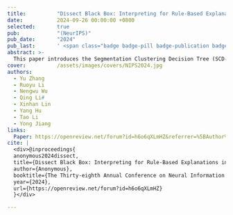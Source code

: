 ```yaml
---
title:          "Dissect Black Box: Interpreting for Rule-Based Explanations in Unsupervised Anomaly Detection"
date:           2024-09-26 00:00:00 +0800
selected:       true
pub:            "(NeurIPS)"
pub_date:       "2024"
pub_last:       ' <span class="badge badge-pill badge-publication badge-success">NeurIPS</span>'
abstract: >-
  This paper introduces the Segmentation Clustering Decision Tree (SCD-Tree) for interpretable rule-based explanations in unsupervised anomaly detection. The SCD-Tree dissects black-box models by clustering normal data distributions, integrating anomaly detection insights to enhance segmentation. The Gaussian Boundary Delineation (GBD) algorithm then refines these clusters, distinguishing normal from anomalous data with resilience to data drift. This method transforms complex anomaly detection into interpretable rules, demonstrated to improve explanation accuracy and robustness across various datasets, which is crucial for high-stakes fields such as network and IoT security.
cover:          /assets/images/covers/NIPS2024.jpg
authors:
  - Yu Zhang
  - Ruoyu Li
  - Nengwu Wu
  - Qing Li#
  - Xinhan Lin
  - Yang Hu
  - Tao Li
  - Yong Jiang
links:
  Paper: https://openreview.net/forum?id=h6o6qXLmHZ&referrer=%5BAuthor%20Console%5D
cite: |
  <div>@inproceedings{
  anonymous2024dissect,
  title={Dissect Black Box: Interpreting for Rule-Based Explanations in Unsupervised Anomaly Detection},
  author={Anonymous},
  booktitle={The Thirty-eighth Annual Conference on Neural Information Processing Systems},
  year={2024},
  url={https://openreview.net/forum?id=h6o6qXLmHZ}
  }</div>

---
```

